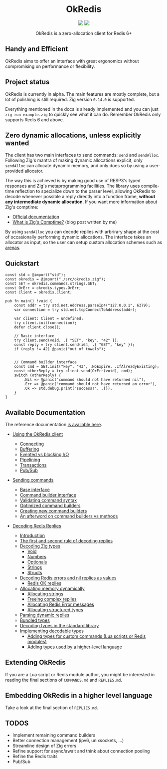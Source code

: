 
<h1 align="center">OkRedis</h1>
<p align="center">
    <a href="LICENSE"><img src="https://badgen.net/github/license/kristoff-it/zig-okredis" /></a>
    <a href="https://twitter.com/croloris"><img src="https://badgen.net/badge/twitter/@croloris/1DA1F2?icon&label" /></a>
</p>

<p align="center">
    OkRedis is a zero-allocation client for Redis 6+
</p>

## Handy and Efficient
OkRedis aims to offer an interface with great ergonomics without
compromising on performance or flexibility.

## Project status
OkRedis is currently in alpha. The main features are mostly complete,
but a lot of polishing is still required. Zig version `0.14.0` is
supported.

Everything mentioned in the docs is already implemented and you can just
`zig run example.zig` to quickly see what it can do. Remember OkRedis only
supports Redis 6 and above.

## Zero dynamic allocations, unless explicitly wanted
The client has two main interfaces to send commands: `send` and `sendAlloc`.
Following Zig's mantra of making dynamic allocations explicit, only `sendAlloc`
can allocate dynamic memory, and only does so by using a user-provided allocator.

The way this is achieved is by making good use of RESP3's typed responses and
Zig's metaprogramming facilities.
The library uses compile-time reflection to specialize down to the parser level,
allowing OkRedis to decode whenever possible a reply directly into a function
frame, **without any intermediate dynamic allocation**. If you want more
information about Zig's comptime:
- [Official documentation](https://ziglang.org/documentation/master/#comptime)
- [What is Zig's Comptime?](https://kristoff.it/blog/what-is-zig-comptime) (blog post written by me)

By using `sendAlloc` you can decode replies with arbrirary shape at the cost of
occasionally performing dynamic allocations. The interface takes an allocator
as input, so the user can setup custom allocation schemes such as
[arenas](https://en.wikipedia.org/wiki/Region-based_memory_management).

## Quickstart

```zig
const std = @import("std");
const okredis = @import("./src/okredis.zig");
const SET = okredis.commands.strings.SET;
const OrErr = okredis.types.OrErr;
const Client = okredis.Client;

pub fn main() !void {
    const addr = try std.net.Address.parseIp4("127.0.0.1", 6379);
    var connection = try std.net.tcpConnectToAddress(addr);

    var client: Client = undefined;
    try client.init(connection);
    defer client.close();

    // Basic interface
    try client.send(void, .{ "SET", "key", "42" });
    const reply = try client.send(i64, .{ "GET", "key" });
    if (reply != 42) @panic("out of towels");


    // Command builder interface
    const cmd = SET.init("key", "43", .NoExpire, .IfAlreadyExisting);
    const otherReply = try client.send(OrErr(void), cmd);
    switch (otherReply) {
        .Nil => @panic("command should not have returned nil"),
        .Err => @panic("command should not have returned an error"),
        .Ok => std.debug.print("success!", .{}),
    }
}
```

## Available Documentation
The reference documentation [is available here](https://kristoff.it/zig-okredis#root).

   * [Using the OkRedis client](CLIENT.md#using-the-okredis-client)
      * [Connecting](CLIENT.md#connecting)
      * [Buffering](CLIENT.md#buffering)
      * [Evented vs blocking I/O](CLIENT.md#evented-vs-blocking-io)
      * [Pipelining](CLIENT.md#pipelining)
      * [Transactions](CLIENT.md#transactions)
      * [Pub/Sub](CLIENT.md#pubsub)

   * [Sending commands](COMMANDS.md#sending-commands)
      * [Base interface](COMMANDS.md#base-interface)
      * [Command builder interface](COMMANDS.md#command-builder-interface)
      * [Validating command syntax](COMMANDS.md#validating-command-syntax)
      * [Optimized command builders](COMMANDS.md#optimized-command-builders)
      * [Creating new command builders](COMMANDS.md#creating-new-command-builders)
      * [An afterword on command builders vs methods](COMMANDS.md#an-afterword-on-command-builders-vs-methods)

   * [Decoding Redis Replies](REPLIES.md#decoding-redis-replies)
      * [Introduction](REPLIES.md#introduction)
      * [The first and second rule of decoding replies](REPLIES.md#the-first-and-second-rule-of-decoding-replies)
      * [Decoding Zig types](REPLIES.md#decoding-zig-types)
         * [Void](REPLIES.md#void)
         * [Numbers](REPLIES.md#numbers)
         * [Optionals](REPLIES.md#optionals)
         * [Strings](REPLIES.md#strings)
         * [Structs](REPLIES.md#structs)
      * [Decoding Redis errors and nil replies as values](REPLIES.md#decoding-redis-errors-and-nil-replies-as-values)
         * [Redis OK replies](REPLIES.md#redis-ok-replies)
      * [Allocating memory dynamically](REPLIES.md#allocating-memory-dynamically)
         * [Allocating strings](REPLIES.md#allocating-strings)
         * [Freeing complex replies](REPLIES.md#freeing-complex-replies)
         * [Allocating Redis Error messages](REPLIES.md#allocating-redis-error-messages)
         * [Allocating structured types](REPLIES.md#allocating-structured-types)
      * [Parsing dynamic replies](REPLIES.md#parsing-dynamic-replies)
      * [Bundled types](REPLIES.md#bundled-types)
      * [Decoding types in the standard library](REPLIES.md#decoding-types-in-the-standard-library)
      * [Implementing decodable types](REPLIES.md#implementing-decodable-types)
         * [Adding types for custom commands (Lua scripts or Redis modules)](REPLIES.md#adding-types-for-custom-commands-lua-scripts-or-redis-modules)
         * [Adding types used by a higher-level language](REPLIES.md#adding-types-used-by-a-higher-level-language)

## Extending OkRedis
If you are a Lua script or Redis module author, you might be interested in
reading the final sections of `COMMANDS.md` and `REPLIES.md`.

## Embedding OkRedis in a higher level language
Take a look at the final section of `REPLIES.md`.

## TODOS
- Implement remaining command builders
- Better connection management (ipv6, unixsockets, ...)
- Streamline design of Zig errors
- Refine support for async/await and think about connection pooling
- Refine the Redis traits
- Pub/Sub
